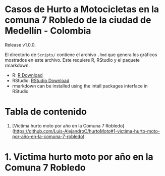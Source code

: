 # Casos de Hurto a Motocicletas en la comuna 7 Robledo de la ciudad de Medellín - Colombia

Release v1.0.0. 

El directorio de `Scripts/` contiene el archivo `.Rmd` que genera los gráficos mostrados en este archivo. 
Este requiere R, RStudio y el paquete rmarkdown. 

* R: [R Download](https://cran.r-project.org/bin/)
* RStudio: [RStudio Download](https://www.rstudio.com/products/rstudio/download/)
* rmarkdown can be installed using the intall packages interface in RStudio

# Tabla de contenido

1. [Victima hurto moto por año en la Comuna 7 Robledo] (https://github.com/Luis-AlejandroC/hurtoMoto#1-victima-hurto-moto-por-año-en-la-comuna-7-robledo)

# 1. Victima hurto moto por año en la Comuna 7 Robledo

